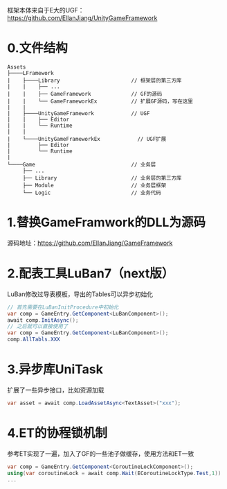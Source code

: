 框架本体来自于E大的UGF：https://github.com/EllanJiang/UnityGameFramework

# 0.文件结构
```
Assets
├────LFramework
|    ├────Library                       // 框架层的第三方库
|    |    ├── ...
|    |    ├── GameFramework             // GF的源码
|    |    └── GameFrameworkEx           // 扩展GF源码，写在这里
|    |                   
|    ├────UnityGameFramework            // UGF
|    |    ├── Editor            
|    |    └── Runtime
|    |                
|    └────UnityGameFrameworkEx            // UGF扩展
|         ├── Editor      
|         └── Runtime
|
└────Game                               // 业务层
     ├── ...                   
     ├── Library                        // 业务层的第三方库
     ├── Module                         // 业务层框架
     └── Logic                          // 业务代码
```

# 1.替换GameFramwork的DLL为源码
源码地址：https://github.com/EllanJiang/GameFramework

# 2.配表工具LuBan7（next版）
LuBan修改过导表模板，导出的Tables可以异步初始化
```c#
// 首先需要在LuBanInitProcedure中初始化
var comp = GameEntry.GetComponent<LuBanComponent>();
await comp.InitAsync();
// 之后就可以直接使用了
var comp = GameEntry.GetComponent<LuBanComponent>();
comp.AllTabls.XXX
```

# 3.异步库UniTask
扩展了一些异步接口，比如资源加载
```c#
var asset = await comp.LoadAssetAsync<TextAsset>("xxx");
```

# 4.ET的协程锁机制
参考ET实现了一遍，加入了GF的一些池子做缓存，使用方法和ET一致
```c#
var comp = GameEntry.GetComponent<CoroutineLockComponent>();
using(var coroutineLock = await comp.Wait(ECoroutineLockType.Test,1))
...
```
